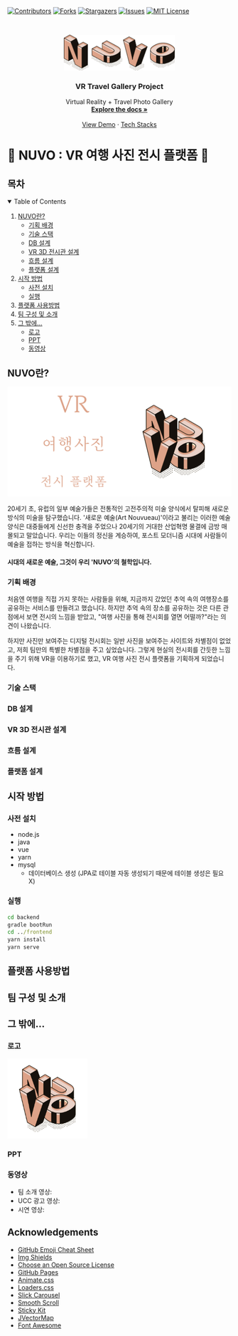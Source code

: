 <!--
*** Thanks for checking out the Best-README-Template. If you have a suggestion
*** that would make this better, please fork the repo and create a pull request
*** or simply open an issue with the tag "enhancement".
*** Thanks again! Now go create something AMAZING! :D
-->

<!-- PROJECT SHIELDS -->
<!--
*** I'm using markdown "reference style" links for readability.
*** Reference links are enclosed in brackets [ ] instead of parentheses ( ).
*** See the bottom of this document for the declaration of the reference variables
*** for contributors-url, forks-url, etc. This is an optional, concise syntax you may use.
*** https://www.markdownguide.org/basic-syntax/#reference-style-links
-->

[![Contributors][contributors-shield]][contributors-url]
[![Forks][forks-shield]][forks-url]
[![Stargazers][stars-shield]][stars-url]
[![Issues][issues-shield]][issues-url]
[![MIT License][license-shield]][license-url]

<!-- PROJECT LOGO -->
<br />
<p align="center">
    <img src="./docs/imgs/NUVOchangeColor.png" alt="Logo" width="250" height="80">

  <h3 align="center">VR Travel Gallery Project</h3>

  <p align="center">
    Virtual Reality + Travel Photo Gallery
    <br />
    <a href="https://github.com/othneildrew/Best-README-Template"><strong>Explore the docs »</strong></a>
    <br />
    <br />
    <a href="./docs/README.md">View Demo</a>
    ·
    <a href="https://github.com/othneildrew/Best-README-Template/issues">Tech Stacks</a>
  </p>
</p>

# :honey_pot: NUVO : VR 여행 사진 전시 플랫폼 :bee:

## 목차

<details open="open">
  <summary>Table of Contents</summary>
  <ol>
    <li>
      <a href="#NUVO란?">NUVO란?</a>
      <ul>
        <li><a href="#기획-배경"> 기획 배경 </a></li>
      </ul>
      <ul>
        <li><a href="#기술-스택"> 기술 스택 </a></li>
      </ul>
      <ul>
        <li><a href="#DB-설계"> DB 설계 </a></li>
      </ul>
      <ul>
        <li><a href="#VR-3D-전시관-설계"> VR 3D 전시관 설계 </a></li>
      </ul>
      <ul>
        <li><a href="#흐름-설계"> 흐름 설계 </a></li>
      </ul>
      <ul>
        <li><a href="#플랫폼-설계"> 플랫폼 설계 </a></li>
      </ul>
    </li>
    <li>
      <a href="#시작-방법">시작 방법</a>
      <ul>
        <li><a href="#사전-설치">사전 설치</a></li>
        <li><a href="#실행">실행</a></li>
      </ul>
    </li>
    <li><a href="#플랫폼-사용방법">플랫폼 사용방법</a></li>
    <li><a href="#팀-구성-및-소개">팀 구성 및 소개</a></li>
    <li><a href="#그-밖에...">그 밖에...</a>
      <ul>
        <li><a href="#로고"> 로고 </a></li>
      </ul>
      <ul>
        <li><a href="#PPT"> PPT </a></li>
      </ul>
      <ul>
        <li><a href="#동영상"> 동영상 </a></li>
      </ul>
    </li>
  </ol>
</details>

## NUVO란?

![graphicNUVO](README.assets/graphicNUVO.png)

20세기 초, 유럽의 일부 예술가들은 전통적인 고전주의적 미술 양식에서 탈피해 새로운 방식의 미술을 탐구했습니다. '새로운 예술(Art Nouvueau)'이라고 불리는 이러한 예술 양식은 대중들에게 신선한 충격을 주었으나 20세기의 거대한 산업혁명 물결에 금방 매몰되고 말았습니다. 우리는 이들의 정신을 계승하여, 포스트 모더니즘 시대에 사람들이 예술을 접하는 방식을 혁신합니다.

#### 시대의 새로운 예술, 그것이 우리 'NUVO'의 철학입니다.

### 기획 배경

처음엔 여행을 직접 가지 못하는 사람들을 위해, 지금까지 갔었던 추억 속의 여행장소를 공유하는 서비스를 만들려고 했습니다. 하지만 추억 속의 장소를 공유하는 것은 다른 관점에서 보면 전시의 느낌을 받았고, "여행 사진을 통해 전시회를 열면 어떨까?"라는 의견이 나왔습니다.

하지만 사진만 보여주는 디지털 전시회는 일반 사진을 보여주는 사이트와 차별점이 없었고, 저희 팀만의 특별한 차별점을 주고 싶었습니다. 그렇게 현실의 전시회를 간듯한 느낌을 주기 위해 VR을 이용하기로 했고, VR 여행 사진 전시 플랫폼을 기획하게 되었습니다.

### 기술 스택

### DB 설계

### VR 3D 전시관 설계

### 흐름 설계

### 플랫폼 설계

## 시작 방법

### 사전 설치

- node.js
- java
- vue
- yarn
- mysql
  - 데이터베이스 생성 (JPA로 테이블 자동 생성되기 때문에 테이블 생성은 필요 X)

### 실행

```cmd
cd backend
gradle bootRun
cd ../frontend
yarn install
yarn serve
```

## 플랫폼 사용방법

## 팀 구성 및 소개

## 그 밖에...

### 로고

<img src="README.assets/adaptive-icon.png" alt="adaptive-icon" width="180" height="180">

### PPT

### 동영상

- 팀 소개 영상:
- UCC 광고 영상:
- 시연 영상:

<!-- ACKNOWLEDGEMENTS -->

## Acknowledgements

- [GitHub Emoji Cheat Sheet](https://www.webpagefx.com/tools/emoji-cheat-sheet)
- [Img Shields](https://shields.io)
- [Choose an Open Source License](https://choosealicense.com)
- [GitHub Pages](https://pages.github.com)
- [Animate.css](https://daneden.github.io/animate.css)
- [Loaders.css](https://connoratherton.com/loaders)
- [Slick Carousel](https://kenwheeler.github.io/slick)
- [Smooth Scroll](https://github.com/cferdinandi/smooth-scroll)
- [Sticky Kit](http://leafo.net/sticky-kit)
- [JVectorMap](http://jvectormap.com)
- [Font Awesome](https://fontawesome.com)

<!-- MARKDOWN LINKS & IMAGES -->
<!-- https://www.markdownguide.org/basic-syntax/#reference-style-links -->

[contributors-shield]: https://img.shields.io/github/contributors/othneildrew/Best-README-Template.svg?style=for-the-badge
[contributors-url]: https://github.com/othneildrew/Best-README-Template/graphs/contributors
[forks-shield]: https://img.shields.io/github/forks/othneildrew/Best-README-Template.svg?style=for-the-badge
[forks-url]: https://github.com/othneildrew/Best-README-Template/network/members
[stars-shield]: https://img.shields.io/github/stars/othneildrew/Best-README-Template.svg?style=for-the-badge
[stars-url]: https://github.com/othneildrew/Best-README-Template/stargazers
[issues-shield]: https://img.shields.io/github/issues/othneildrew/Best-README-Template.svg?style=for-the-badge
[issues-url]: https://github.com/othneildrew/Best-README-Template/issues
[license-shield]: https://img.shields.io/github/license/othneildrew/Best-README-Template.svg?style=for-the-badge
[license-url]: https://github.com/othneildrew/Best-README-Template/blob/master/LICENSE.txt
[linkedin-shield]: https://img.shields.io/badge/-LinkedIn-black.svg?style=for-the-badge&logo=linkedin&colorB=555
[linkedin-url]: https://linkedin.com/in/othneildrew
[product-screenshot]: ./docs/imgs/sc_main.png
